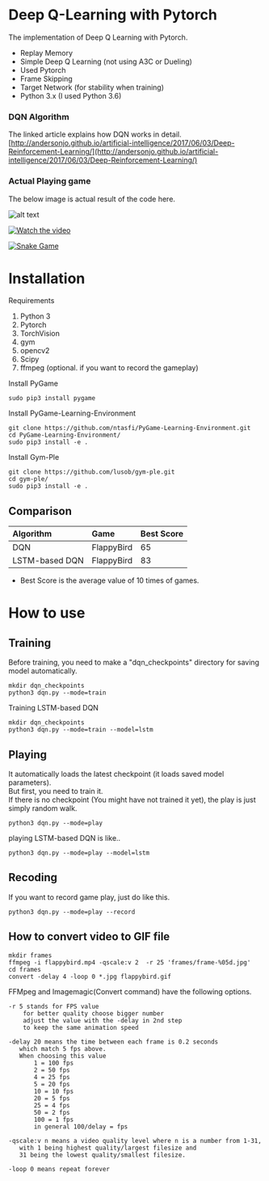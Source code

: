 # Deep Q-Learning with Pytorch

The implementation of Deep Q Learning with Pytorch. 

* Replay Memory 
* Simple Deep Q Learning (not using A3C or Dueling) 
* Used Pytorch
* Frame Skipping 
* Target Network (for stability when training)
* Python 3.x (I used Python 3.6)

### DQN Algorithm
The linked article explains how DQN works in detail.<br>
[http://andersonjo.github.io/artificial-intelligence/2017/06/03/Deep-Reinforcement-Learning/](http://andersonjo.github.io/artificial-intelligence/2017/06/03/Deep-Reinforcement-Learning/)

### Actual Playing game
The below image is actual result of the code here. 

![alt text](./images/flappybird.gif?raw=true)

[![Watch the video](http://img.youtube.com/vi/MkE6bnK7_DE/0.jpg)](https://youtu.be/MkE6bnK7_DE)

[![Snake Game](https://img.youtube.com/vi/cBxXIII4qRM/0.jpg)](https://www.youtube.com/watch?v=cBxXIII4qRM)


# Installation

Requirements 

1. Python 3
2. Pytorch 
3. TorchVision
4. gym
5. opencv2 
6. Scipy
7. ffmpeg (optional. if you want to record the gameplay)


Install PyGame

```
sudo pip3 install pygame
```

Install PyGame-Learning-Environment

```
git clone https://github.com/ntasfi/PyGame-Learning-Environment.git
cd PyGame-Learning-Environment/
sudo pip3 install -e .
```

Install Gym-Ple

```
git clone https://github.com/lusob/gym-ple.git
cd gym-ple/
sudo pip3 install -e .
```
## Comparison

| Algorithm | Game | Best Score | 
|:----------|:-----|:-----------|
| DQN       | FlappyBird | 65   |
| LSTM-based DQN | FlappyBird | 83 |

* Best Score is the average value of 10 times of games. 

# How to use

## Training

Before training, you need to make a "dqn_checkpoints" directory for saving model automatically. 

```
mkdir dqn_checkpoints
python3 dqn.py --mode=train
```

Training LSTM-based DQN

```
mkdir dqn_checkpoints
python3 dqn.py --mode=train --model=lstm
```

## Playing 

It automatically loads the latest checkpoint (it loads saved model parameters). <br>
But first, you need to train it.<br>
If there is no checkpoint (You might have not trained it yet), the play is just simply random walk. 

```
python3 dqn.py --mode=play
```

playing LSTM-based DQN is like.. 

```
python3 dqn.py --mode=play --model=lstm
```

## Recoding

If you want to record game play, just do like this. 

```
python3 dqn.py --mode=play --record 
```

## How to convert video to GIF file

```
mkdir frames
ffmpeg -i flappybird.mp4 -qscale:v 2  -r 25 'frames/frame-%05d.jpg'
cd frames
convert -delay 4 -loop 0 *.jpg flappybird.gif
```

FFMpeg and Imagemagic(Convert command) have the following options. 

```
-r 5 stands for FPS value
    for better quality choose bigger number
    adjust the value with the -delay in 2nd step
    to keep the same animation speed

-delay 20 means the time between each frame is 0.2 seconds
   which match 5 fps above.
   When choosing this value
       1 = 100 fps
       2 = 50 fps
       4 = 25 fps
       5 = 20 fps
       10 = 10 fps
       20 = 5 fps
       25 = 4 fps
       50 = 2 fps
       100 = 1 fps
       in general 100/delay = fps

-qscale:v n means a video quality level where n is a number from 1-31, 
   with 1 being highest quality/largest filesize and 
   31 being the lowest quality/smallest filesize.

-loop 0 means repeat forever
```

